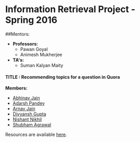 # Information Retrieval Project - Spring 2016

##Mentors:
- **Professors:**
	- Pawan Goyal
	- Animesh Mukherjee
- **TA's:**
	- Suman Kalyan Maity

#### TITLE : Recommending topics for a question in Quora


**Members:**
- [Abhinav Jain](https://www.github.com/abhinavjain241) 
- [Adarsh Pandey](https://github.com/pandeyadarsh)
- [Arnav Jain](https://github.com/arnavkj1995)
- [Divyansh Gupta](https://github.com/guptadivyansh)
- [Nishant Nikhil](https://github.com/nishnik/)
- [Shubham Agrawal](https://github.com/shubham0473)

Resources are available [here](resources.md).
